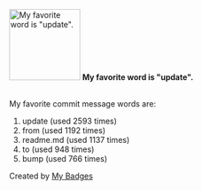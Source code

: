 <img src="https://my-badges.github.io/my-badges/favorite-word.png" alt="My favorite word is &quot;update&quot;." title="My favorite word is &quot;update&quot;." width="128">
<strong>My favorite word is &quot;update&quot;.</strong>
<br><br>

My favorite commit message words are:

1. update (used 2593 times)
2. from (used 1192 times)
3. readme.md (used 1137 times)
4. to (used 948 times)
5. bump (used 766 times)


Created by <a href="https://github.com/my-badges/my-badges">My Badges</a>